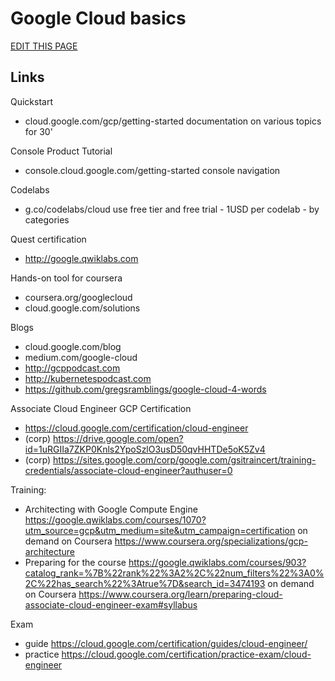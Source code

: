 # Google Cloud basics

[EDIT THIS PAGE](https://github.com/luisblog/luisblog.github.io/edit/main/gcp-basics.md)

## Links

Quickstart 
- cloud.google.com/gcp/getting-started documentation on various topics for 30'

Console Product Tutorial 
- console.cloud.google.com/getting-started console navigation

Codelabs 
- g.co/codelabs/cloud use free tier and free trial - 1USD per codelab - by categories

Quest certification 
- http://google.qwiklabs.com

Hands-on tool for coursera
- coursera.org/googlecloud 
- cloud.google.com/solutions

Blogs
- cloud.google.com/blog
- medium.com/google-cloud
- http://gcppodcast.com
- http://kubernetespodcast.com
- https://github.com/gregsramblings/google-cloud-4-words


Associate Cloud Engineer GCP Certification 
- https://cloud.google.com/certification/cloud-engineer
- (corp) https://drive.google.com/open?id=1uRGIIa7ZKP0Knls2YpoSzlO3usD50qvHHTDe5oK5Zv4
- (corp) https://sites.google.com/corp/google.com/gsitraincert/training-credentials/associate-cloud-engineer?authuser=0

Training:
- Architecting with Google Compute Engine https://google.qwiklabs.com/courses/1070?utm_source=gcp&utm_medium=site&utm_campaign=certification
on demand on Coursera https://www.coursera.org/specializations/gcp-architecture
- Preparing for the course https://google.qwiklabs.com/courses/903?catalog_rank=%7B%22rank%22%3A2%2C%22num_filters%22%3A0%2C%22has_search%22%3Atrue%7D&search_id=3474193
on demand on Coursera https://www.coursera.org/learn/preparing-cloud-associate-cloud-engineer-exam#syllabus

Exam
- guide https://cloud.google.com/certification/guides/cloud-engineer/
- practice https://cloud.google.com/certification/practice-exam/cloud-engineer



